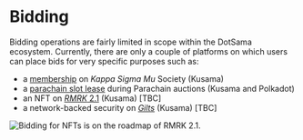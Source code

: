 # Bidding

Bidding operations are fairly limited in scope within the DotSama ecosystem. Currently, there are only a couple of platforms on which users can place bids for very specific purposes such as:

* a [membership](kappa-sigma-mu-ksm-membership.md) on _Kappa Sigma Mu_ Society (Kusama)
* a [parachain slot lease](parachain-slot-lease.md) during Parachain auctions (Kusama and Polkadot)
* an NFT on [_RMRK_ 2.1](https://www.rmrk.app/) (Kusama) \[TBC]
* a network-backed security on [_Gilts_](https://polkadot.js.org/apps/?rpc=wss%3A%2F%2Fkusama-rpc.dwellir.com#/gilt) (Kusama) \[TBC]

![Bidding for NFTs is on the roadmap of RMRK 2.1.](../../../.gitbook/assets/O\_NFTbids.JPG)

